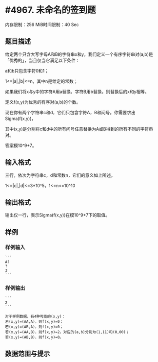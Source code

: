 # #4967. 未命名的签到题

内存限制：256 MiB时间限制：40 Sec

## 题目描述

给定两个只含大写字母A和B的字符串x和y，我们定义一个有序字符串对(a,b)是「优秀的」，当且仅当它满足以下条件：

a和b只包含字符0和1；

1<=|a|,|b|<=n，其中n是给定的常数；

如果我们将x与y中的字符A用a替换，字符B用b替换，则替换后的x和y相等。

定义f(x,y)为优秀的有序对(a,b)的个数。

现在你有两个字符串c和d，它们只包含字符A，B和问号。你需要求出Sigma(f(x,y))，

其中(x,y)是分别将c和d中的所有问号任意替换为A或B得到的所有不同的字符串对。

答案模10^9+7。

## 输入格式

三行，依次为字符串c，d和常数n，它们的意义如上所述。

1<=|c|,|d|<=3*10^5，1<=n<=10^10

## 输出格式

输出仅一行，表示Sigma(f(x,y))在模10^9+7下的取值。

## 样例

### 样例输入

    
    ```
    A?
    ?
    3
    ```
    

### 样例输出

    
    ```
    2
    ```
    
    对于样例数据，有4种可能的(x,y)：
    若(x,y)=(AA,A)，则f(x,y)=0；
    若(x,y)=(AB,A)，则f(x,y)=0；
    若(x,y)=(AA,B)，则f(x,y)=2，对应的(a,b)分别为(1,11)和(0,00)；
    若(x,y)=(AB,B)，则f(x,y)=0。
    
    

## 数据范围与提示
